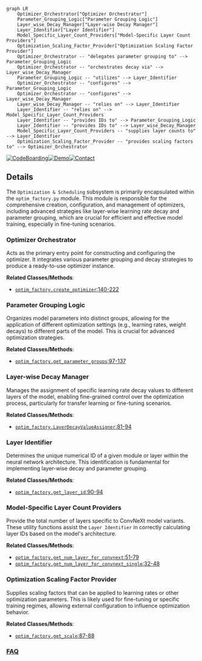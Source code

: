 ```mermaid
graph LR
    Optimizer_Orchestrator["Optimizer Orchestrator"]
    Parameter_Grouping_Logic["Parameter Grouping Logic"]
    Layer_wise_Decay_Manager["Layer-wise Decay Manager"]
    Layer_Identifier["Layer Identifier"]
    Model_Specific_Layer_Count_Providers["Model-Specific Layer Count Providers"]
    Optimization_Scaling_Factor_Provider["Optimization Scaling Factor Provider"]
    Optimizer_Orchestrator -- "delegates parameter grouping to" --> Parameter_Grouping_Logic
    Optimizer_Orchestrator -- "orchestrates decay via" --> Layer_wise_Decay_Manager
    Parameter_Grouping_Logic -- "utilizes" --> Layer_Identifier
    Optimizer_Orchestrator -- "configures" --> Parameter_Grouping_Logic
    Optimizer_Orchestrator -- "configures" --> Layer_wise_Decay_Manager
    Layer_wise_Decay_Manager -- "relies on" --> Layer_Identifier
    Layer_Identifier -- "relies on" --> Model_Specific_Layer_Count_Providers
    Layer_Identifier -- "provides IDs to" --> Parameter_Grouping_Logic
    Layer_Identifier -- "provides IDs to" --> Layer_wise_Decay_Manager
    Model_Specific_Layer_Count_Providers -- "supplies layer counts to" --> Layer_Identifier
    Optimization_Scaling_Factor_Provider -- "provides scaling factors to" --> Optimizer_Orchestrator
```

[![CodeBoarding](https://img.shields.io/badge/Generated%20by-CodeBoarding-9cf?style=flat-square)](https://github.com/CodeBoarding/GeneratedOnBoardings)[![Demo](https://img.shields.io/badge/Try%20our-Demo-blue?style=flat-square)](https://www.codeboarding.org/demo)[![Contact](https://img.shields.io/badge/Contact%20us%20-%20contact@codeboarding.org-lightgrey?style=flat-square)](mailto:contact@codeboarding.org)

## Details

The `Optimization & Scheduling` subsystem is primarily encapsulated within the `optim_factory.py` module. This module is responsible for the comprehensive creation, configuration, and management of optimizers, including advanced strategies like layer-wise learning rate decay and parameter grouping, which are crucial for efficient and effective model training, especially in fine-tuning scenarios.

### Optimizer Orchestrator
Acts as the primary entry point for constructing and configuring the optimizer. It integrates various parameter grouping and decay strategies to produce a ready-to-use optimizer instance.


**Related Classes/Methods**:

- <a href="https://github.com/facebookresearch/ConvNeXt-V2/blob/main/optim_factory.py#L140-L222" target="_blank" rel="noopener noreferrer">`optim_factory.create_optimizer`:140-222</a>


### Parameter Grouping Logic
Organizes model parameters into distinct groups, allowing for the application of different optimization settings (e.g., learning rates, weight decays) to different parts of the model. This is crucial for advanced optimization strategies.


**Related Classes/Methods**:

- <a href="https://github.com/facebookresearch/ConvNeXt-V2/blob/main/optim_factory.py#L97-L137" target="_blank" rel="noopener noreferrer">`optim_factory.get_parameter_groups`:97-137</a>


### Layer-wise Decay Manager
Manages the assignment of specific learning rate decay values to different layers of the model, enabling fine-grained control over the optimization process, particularly for transfer learning or fine-tuning scenarios.


**Related Classes/Methods**:

- <a href="https://github.com/facebookresearch/ConvNeXt-V2/blob/main/optim_factory.py#L81-L94" target="_blank" rel="noopener noreferrer">`optim_factory.LayerDecayValueAssigner`:81-94</a>


### Layer Identifier
Determines the unique numerical ID of a given module or layer within the neural network architecture. This identification is fundamental for implementing layer-wise decay and parameter grouping.


**Related Classes/Methods**:

- <a href="https://github.com/facebookresearch/ConvNeXt-V2/blob/main/optim_factory.py#L90-L94" target="_blank" rel="noopener noreferrer">`optim_factory.get_layer_id`:90-94</a>


### Model-Specific Layer Count Providers
Provide the total number of layers specific to ConvNeXt model variants. These utility functions assist the `Layer Identifier` in correctly calculating layer IDs based on the model's architecture.


**Related Classes/Methods**:

- <a href="https://github.com/facebookresearch/ConvNeXt-V2/blob/main/optim_factory.py#L51-L79" target="_blank" rel="noopener noreferrer">`optim_factory.get_num_layer_for_convnext`:51-79</a>
- <a href="https://github.com/facebookresearch/ConvNeXt-V2/blob/main/optim_factory.py#L32-L48" target="_blank" rel="noopener noreferrer">`optim_factory.get_num_layer_for_convnext_single`:32-48</a>


### Optimization Scaling Factor Provider
Supplies scaling factors that can be applied to learning rates or other optimization parameters. This is likely used for fine-tuning or specific training regimes, allowing external configuration to influence optimization behavior.


**Related Classes/Methods**:

- <a href="https://github.com/facebookresearch/ConvNeXt-V2/blob/main/optim_factory.py#L87-L88" target="_blank" rel="noopener noreferrer">`optim_factory.get_scale`:87-88</a>




### [FAQ](https://github.com/CodeBoarding/GeneratedOnBoardings/tree/main?tab=readme-ov-file#faq)